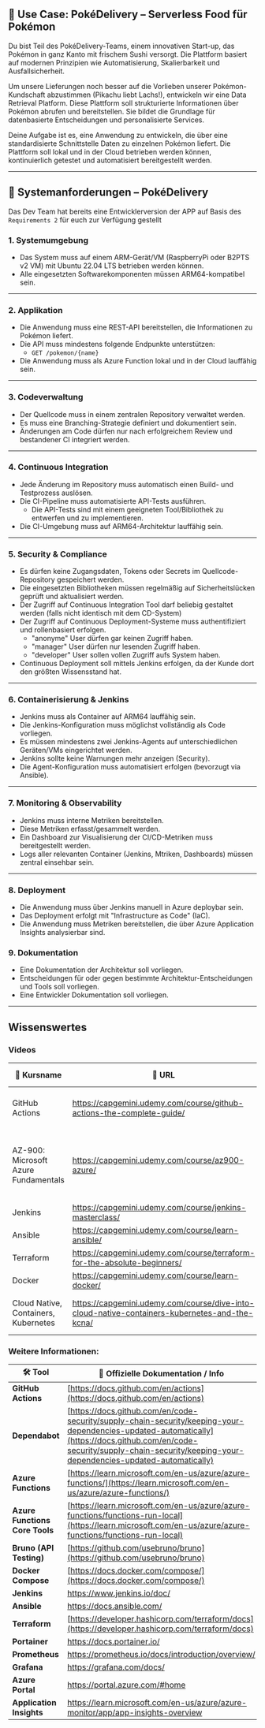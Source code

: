 ## 🧪 **Use Case: PokéDelivery – Serverless Food für Pokémon**

Du bist Teil des PokéDelivery-Teams, einem innovativen Start-up, das Pokémon in ganz Kanto mit frischem Sushi versorgt. Die Plattform basiert auf modernen Prinzipien wie Automatisierung, Skalierbarkeit und Ausfallsicherheit.

Um unsere Lieferungen noch besser auf die Vorlieben unserer Pokémon-Kundschaft abzustimmen (Pikachu liebt Lachs!), entwickeln wir eine Data Retrieval Platform. Diese Plattform soll strukturierte Informationen über Pokémon abrufen und bereitstellen. Sie bildet die Grundlage für datenbasierte Entscheidungen und personalisierte Services.

Deine Aufgabe ist es, eine Anwendung zu entwickeln, die über eine standardisierte Schnittstelle Daten zu einzelnen Pokémon liefert. Die Plattform soll lokal und in der Cloud betrieben werden können, kontinuierlich getestet und automatisiert bereitgestellt werden.

---

## 📄 **Systemanforderungen – PokéDelivery**

Das Dev Team hat bereits eine Entwicklerversion der APP auf Basis des `Requirements 2` für euch zur Verfügung gestellt

### 1. **Systemumgebung**
- Das System muss auf einem ARM-Gerät/VM (RaspberryPi oder B2PTS v2 VM) mit Ubuntu 22.04 LTS betrieben werden können.
- Alle eingesetzten Softwarekomponenten müssen ARM64-kompatibel sein.

---

### 2. **Applikation**
- Die Anwendung muss eine REST-API bereitstellen, die Informationen zu Pokémon liefert.
- Die API muss mindestens folgende Endpunkte unterstützen:
  - `GET /pokemon/{name}`
- Die Anwendung muss als Azure Function lokal und in der Cloud lauffähig sein.

---

### 3. **Codeverwaltung**
- Der Quellcode muss in einem zentralen Repository verwaltet werden.
- Es muss eine Branching-Strategie definiert und dokumentiert sein.
- Änderungen am Code dürfen nur nach erfolgreichem Review und bestandener CI integriert werden.

---

### 4. **Continuous Integration**
- Jede Änderung im Repository muss automatisch einen Build- und Testprozess auslösen.
- Die CI-Pipeline muss automatisierte API-Tests ausführen.
  - Die API-Tests sind mit einem geeigneten Tool/Bibliothek zu entwerfen und zu implementieren.
- Die CI-Umgebung muss auf ARM64-Architektur lauffähig sein.

---

### 5. **Security & Compliance**
- Es dürfen keine Zugangsdaten, Tokens oder Secrets im Quellcode-Repository gespeichert werden.
- Die eingesetzten Bibliotheken müssen regelmäßig auf Sicherheitslücken geprüft und aktualisiert werden.
- Der Zugriff auf Continuous Integration Tool darf beliebig gestaltet werden (falls nicht identisch mit dem CD-System)
- Der Zugriff auf Continuous Deployment-Systeme muss authentifiziert und rollenbasiert erfolgen.
  - "anonyme" User dürfen gar keinen Zugriff haben.
  - "manager" User dürfen nur lesenden Zugriff haben.
  - "developer" User sollen vollen Zugriff aufs System haben.
- Continuous Deployment soll mittels Jenkins erfolgen, da der Kunde dort den größten Wissensstand hat.

---

### 6. **Containerisierung & Jenkins**
- Jenkins muss als Container auf ARM64 lauffähig sein.
- Die Jenkins-Konfiguration muss möglichst vollständig als Code vorliegen.
- Es müssen mindestens zwei Jenkins-Agents auf unterschiedlichen Geräten/VMs eingerichtet werden.
- Jenkins sollte keine Warnungen mehr anzeigen (Security).
- Die Agent-Konfiguration muss automatisiert erfolgen (bevorzugt via Ansible).

---

### 7. **Monitoring & Observability**
- Jenkins muss interne Metriken bereitstellen.
- Diese Metriken erfasst/gesammelt werden.
- Ein Dashboard zur Visualisierung der CI/CD-Metriken muss bereitgestellt werden.
- Logs aller relevanten Container (Jenkins, Mtriken, Dashboards) müssen zentral einsehbar sein.

---

### 8. **Deployment**
- Die Anwendung muss über Jenkins manuell in Azure deploybar sein.
- Das Deployment erfolgt mit "Infrastructure as Code" (IaC).
- Die Anwendung muss Metriken bereitstellen, die über Azure Application Insights analysierbar sind.

### 9. **Dokumentation**
- Eine Dokumentation der Architektur soll vorliegen.
- Entscheidungen für oder gegen bestimmte Architektur-Entscheidungen und Tools soll vorliegen.
- Eine Entwickler Dokumentation soll vorliegen.

---

## Wissenswertes

### Videos

| 🎥 **Kursname**                                                       | 🔗 **URL**                                                                                   | 🎯 **Fokus im Bootcamp**                                      |
|----------------------------------------------------------------------|----------------------------------------------------------------------------------------------|---------------------------------------------------------------|
| GitHub Actions                                                       | https://capgemini.udemy.com/course/github-actions-the-complete-guide/ | Git-Crashkurs, Basics, Events                                 |
| AZ-900: Microsoft Azure Fundamentals                                 | https://capgemini.udemy.com/course/az900-azure/ | gern komplett, Fokus auf Allgemeines Verständnis, Compute & Storage                    |
| Jenkins                                                              | https://capgemini.udemy.com/course/jenkins-masterclass/ | Komplett durchgehen                                           |
| Ansible                                                        | https://capgemini.udemy.com/course/learn-ansible/ | Komplett durchgehen                                           |
| Terraform                                 | https://capgemini.udemy.com/course/terraform-for-the-absolute-beginners/ | Komplett durchgehen                                           |
| Docker                                                         | https://capgemini.udemy.com/course/learn-docker/ | komplett                                      |
| Cloud Native, Containers, Kubernetes                | https://capgemini.udemy.com/course/dive-into-cloud-native-containers-kubernetes-and-the-kcna/ | Ohne Docker; Kubernetes empfohlen     |

### Weitere Informationen:

| 🛠️ **Tool**                        | 🔗 **Offizielle Dokumentation / Info**                                                                 |
|------------------------------------|--------------------------------------------------------------------------------------------------------|
| **GitHub Actions**                 | [https://docs.github.com/en/actions](https://docs.github.com/en/actions)                              |
| **Dependabot**                     | [https://docs.github.com/en/code-security/supply-chain-security/keeping-your-dependencies-updated-automatically](https://docs.github.com/en/code-security/supply-chain-security/keeping-your-dependencies-updated-automatically) |
| **Azure Functions**                | [https://learn.microsoft.com/en-us/azure/azure-functions/](https://learn.microsoft.com/en-us/azure/azure-functions/) |
| **Azure Functions Core Tools**     | [https://learn.microsoft.com/en-us/azure/azure-functions/functions-run-local](https://learn.microsoft.com/en-us/azure/azure-functions/functions-run-local) |
| **Bruno (API Testing)**            | [https://github.com/usebruno/bruno](https://github.com/usebruno/bruno)                                |
| **Docker Compose**                 | [https://docs.docker.com/compose/](https://docs.docker.com/compose/)                                  |
| **Jenkins**                        | https://www.jenkins.io/doc/                                            |
| **Ansible**                        | https://docs.ansible.com/                                                |
| **Terraform**                      | [https://developer.hashicorp.com/terraform/docs](https://developer.hashicorp.com/terraform/docs)      |
| **Portainer**                      | https://docs.portainer.io/                                              |
| **Prometheus**                     | https://prometheus.io/docs/introduction/overview/ |
| **Grafana**                        | https://grafana.com/docs/                                                |
| **Azure Portal**                   | https://portal.azure.com/#home                                      |
| **Application Insights**           | https://learn.microsoft.com/en-us/azure/azure-monitor/app/app-insights-overview |
